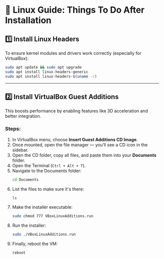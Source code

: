 # 🐧 Linux Guide: Things To Do After Installation

## 1️⃣ Install Linux Headers
To ensure kernel modules and drivers work correctly (especially for VirtualBox):

```bash
sudo apt update && sudo apt upgrade
sudo apt install linux-headers-generic
sudo apt install linux-headers-$(uname -r)
```

---

## 2️⃣ Install VirtualBox Guest Additions
This boosts performance by enabling features like 3D acceleration and better integration.

### Steps:
1. In VirtualBox menu, choose **Insert Guest Additions CD Image**.
2. Once mounted, open the file manager — you’ll see a CD icon in the sidebar.
3. Open the CD folder, copy all files, and paste them into your **Documents** folder.
4. Open the Terminal (`Ctrl + Alt + T`).
5. Navigate to the Documents folder:
   ```bash
   cd Documents
   ```
6. List the files to make sure it's there:
   ```bash
   ls
   ```
7. Make the installer executable:
   ```bash
   sudo chmod 777 VBoxLinuxAdditions.run
   ```
8. Run the installer:
   ```bash
   sudo ./VBoxLinuxAdditions.run
   ```
9. Finally, reboot the VM:
   ```bash
   reboot
   ```
